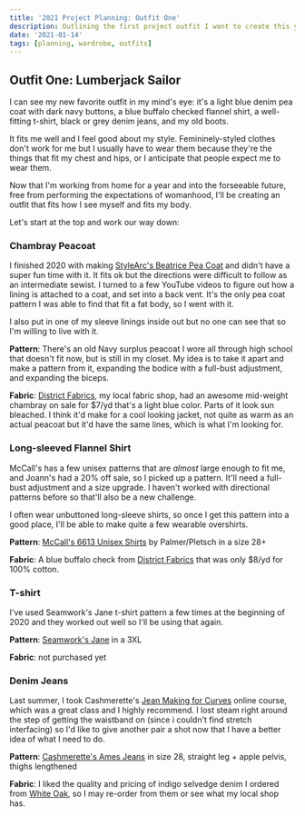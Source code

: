 ```yaml
---
title: '2021 Project Planning: Outfit One'
description: Outlining the first project outfit I want to create this year, which includes a light pea coat, long-sleeved shirt, t-shirt, and denim jeans.
date: '2021-01-14'
tags: [planning, wardrobe, outfits]
---
```


## Outfit One: Lumberjack Sailor

I can see my new favorite outfit in my mind's eye: it's a light blue denim pea coat with dark navy buttons, a blue buffalo checked flannel shirt, a well-fitting t-shirt, black or grey denim jeans, and my old boots.

It fits me well and I feel good about my style. Femininely-styled clothes don't work for me but I usually have to wear them because they're the things that fit my chest and hips, or I anticipate that people expect me to wear them.

Now that I'm working from home for a year and into the forseeable future, free from performing the expectations of womanhood, I'll be creating an outfit that fits how I see myself and fits my body.

Let's start at the top and work our way down:

### Chambray Peacoat

I finished 2020 with making [StyleArc's Beatrice Pea Coat](https://www.stylearc.com/shop/sewing-patterns/beatrice-pea-coat/) and didn't have a super fun time with it. It fits ok but the directions were difficult to follow as an intermediate sewist. I turned to a few YouTube videos to figure out how a lining is attached to a coat, and set into a back vent. It's the only pea coat pattern I was able to find that fit a fat body, so I went with it.

I also put in one of my sleeve linings inside out but no one can see that so I'm willing to live with it.

**Pattern**: There's an old Navy surplus peacoat I wore all through high school that doesn't fit now, but is still in my closet. My idea is to take it apart and make a pattern from it, expanding the bodice with a full-bust adjustment, and expanding the biceps.

**Fabric**: [District Fabrics](https://districtfabric.com/), my local fabric shop, had an awesome mid-weight chambray on sale for $7/yd that's a light blue color. Parts of it look sun bleached. I think it'd make for a cool looking jacket, not quite as warm as an actual peacoat but it'd have the same lines, which is what I'm looking for.

### Long-sleeved Flannel Shirt

McCall's has a few unisex patterns that are _almost_ large enough to fit me, and Joann's had a 20% off sale, so I picked up a pattern. It'll need a full-bust adjustment and a size upgrade. I haven't worked with directional patterns before so that'll also be a new challenge.

I often wear unbuttoned long-sleeve shirts, so once I get this pattern into a good place, I'll be able to make quite a few wearable overshirts.

**Pattern**: [McCall's 6613 Unisex Shirts](https://www.palmerpletsch.com/product/mccalls-6613-misses-and-mens-shirt/) by Palmer/Pletsch in a size 28+

**Fabric**: A blue buffalo check from [District Fabrics](https://districtfabric.com/) that was only $8/yd for 100% cotton.

### T-shirt

I've used Seamwork's Jane t-shirt pattern a few times at the beginning of 2020 and they worked out well so I'll be using that again.

**Pattern**: [Seamwork's Jane](https://www.seamwork.com/catalog/jane) in a 3XL

**Fabric**: not purchased yet

### Denim Jeans

Last summer, I took Cashmerette's [Jean Making for Curves](https://workshops.cashmerette.com/p/jeans-making-for-curves/) online course, which was a great class and I highly recommend. I lost steam right around the step of getting the waistband on (since i couldn't find stretch interfacing) so I'd like to give another pair a shot now that I have a better idea of what I need to do.

**Pattern**: [Cashmerette's Ames Jeans](https://www.cashmerette.com/collections/cashmerette-patterns/products/ames-jeans-pdf-pattern) in size 28, straight leg + apple pelvis, thighs lengthened

**Fabric**: I liked the quality and pricing of indigo selvedge denim I ordered from [White Oak](https://whiteoakshop.com/collections/cone-denim-natural-indigo/products/style-p22173-natural-indigo-s-gene-stretch-denim-with-recycled-cotton-and-tencel-10-75-oz?variant=35457771765928), so I may re-order from them or see what my local shop has.
